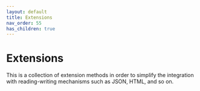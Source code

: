 ```yaml
---
layout: default
title: Extensions
nav_order: 55
has_children: true
---
```


# Extensions
This is a collection of extension methods in order to simplify the integration with reading-writing mechanisms such as JSON, HTML, and so on.
